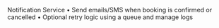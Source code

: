 Notification Service
	•	Send emails/SMS when booking is confirmed or cancelled
	•	Optional retry logic using a queue and manage logs
